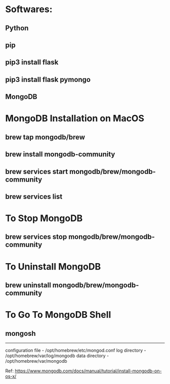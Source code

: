 # Softwares:
## Python
## pip

## pip3 install flask
## pip3 install flask pymongo

## MongoDB


# MongoDB Installation on MacOS

## brew tap mongodb/brew
## brew install mongodb-community

## brew services start mongodb/brew/mongodb-community
## brew services list


# To Stop MongoDB
## brew services stop mongodb/brew/mongodb-community

# To Uninstall MongoDB
## brew uninstall mongodb/brew/mongodb-community

# To Go To MongoDB Shell
## mongosh	


---


configuration file - /opt/homebrew/etc/mongod.conf
log directory - /opt/homebrew/var/log/mongodb
data directory - /opt/homebrew/var/mongodb


Ref:
https://www.mongodb.com/docs/manual/tutorial/install-mongodb-on-os-x/